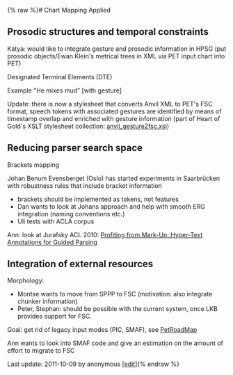 {% raw %}# Chart Mapping Applied

## Prosodic structures and temporal constraints

Katya: would like to integrate gesture and prosodic information in HPSG
(put prosodic objects/Ewan Klein's metrical trees in XML via PET input
chart into PET)

Designated Terminal Elements (DTE)

Example "He mixes mud" \[with gesture\]

Update: there is now a stylesheet that converts Anvil XML to PET's FSC
format, speech tokens with associated gestures are identified by means
of timestamp overlap and enriched with gesture information (part of
Heart of Gold's XSLT stylesheet collection:
[anvil\_gesture2fsc.xsl](http://heartofgold.opendfki.de/browser/trunk/xsl/fsc/anvil_gesture2fsc.xsl))

## Reducing parser search space

Brackets mapping

Johan Benum Evensberget (Oslo) has started experiments in Saarbrücken
with robustness rules that include bracket information

- brackets should be implemented as tokens, not features
- Dan wants to look at Johans approach and help with smooth ERG
integration (naming conventions etc.)
- Uli tests with ACLA corpus

Ann: look at Jurafsky ACL 2010: [Profiting from Mark-Up: Hyper-Text
Annotations for Guided
Parsing](http://stanford.edu/~jurafsky/markup.pdf)

## Integration of external resources

Morphology:

- Montse wants to move from SPPP to FSC (motivation: also integrate
chunker information)
- Peter, Stephan: should be possible with the current system, once LKB
provides support for FSC.

Goal: get rid of legacy input modes (PIC, SMAF), see
[PetRoadMap](https://delph-in.github.io/docs/garage/PetRoadMap)

Ann wants to look into SMAF code and give an estimation on the amount of
effort to migrate to FSC

Last update: 2011-10-09 by anonymous [[edit](https://github.com/delph-in/docs/wiki/ChartMappingAppliedNotes/_edit)]{% endraw %}